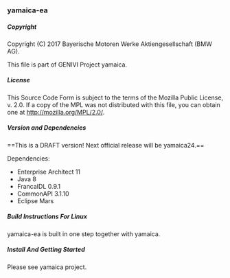 ### yamaica-ea

##### Copyright
Copyright (C) 2017 Bayerische Motoren Werke Aktiengesellschaft (BMW AG).

This file is part of GENIVI Project yamaica.

##### License
This Source Code Form is subject to the terms of the Mozilla Public License, v. 2.0. If a copy of the MPL was not distributed with this file, you can obtain one at http://mozilla.org/MPL/2.0/.

##### Version and Dependencies

==This is a DRAFT version! Next official release will be yamaica24.==

Dependencies:

- Enterprise Architect 11
- Java 8
- FrancaIDL 0.9.1
- CommonAPI 3.1.10
- Eclipse Mars

##### Build Instructions For Linux

yamaica-ea is built in one step together with yamaica.

##### Install And Getting Started

Please see yamaica project.
